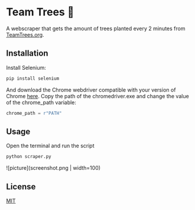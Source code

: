 # Team Trees 🌳
A webscraper that gets the amount of trees planted every 2 minutes from [TeamTrees.org](https://teamtrees.org/).

## Installation
Install Selenium: 

```bash
pip install selenium
```

And download the Chrome webdriver compatible with your version of Chrome [here](https://chromedriver.chromium.org/downloads). Copy the path of the chromedriver.exe and change the value of the chrome_path variable:

```python
chrome_path = r"PATH"
```

## Usage
Open the terminal and run the script

```bash
python scraper.py
```

![picture](screenshot.png | width=100)


## License
[MIT](https://choosealicense.com/licenses/mit/)
